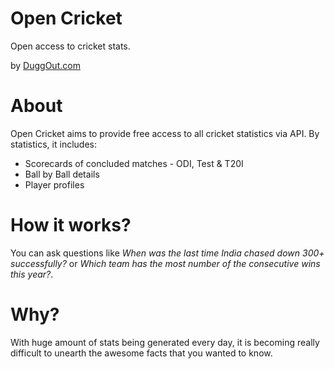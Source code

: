 Open Cricket
============

Open access to cricket stats.

by [DuggOut.com](http://www.duggout.com)

About
=====

Open Cricket aims to provide free access to all cricket statistics via API. By statistics, it includes:

 - Scorecards of concluded matches - ODI, Test & T20I
 - Ball by Ball details
 - Player profiles

How it works?
=============

You can ask questions like *When was the last time India chased down 300+ successfully?* or *Which team has the most number of the consecutive wins this year?*.

Why?
====

With huge amount of stats being generated every day, it is becoming really difficult to unearth the awesome facts that you wanted to know. 
